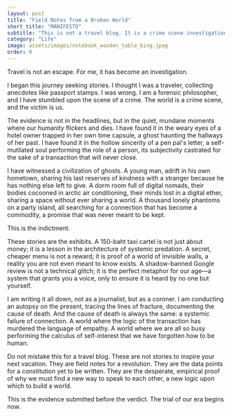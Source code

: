 ```yaml
---
layout: post
title: "Field Notes from a Broken World"
short_title: "MANIFESTO"
subtitle: "This is not a travel blog. It is a crime scene investigation. The victim is us."
category: "Life"
image: assets/images/notebook_wooden_table_bing.jpeg
order: 0
---
```


Travel is not an escape. For me, it has become an investigation.

I began this journey seeking stories. I thought I was a traveler, collecting anecdotes like passport stamps. I was wrong. I am a forensic philosopher, and I have stumbled upon the scene of a crime. The world is a crime scene, and the victim is us.

The evidence is not in the headlines, but in the quiet, mundane moments where our humanity flickers and dies. I have found it in the weary eyes of a hotel owner trapped in her own time capsule, a ghost haunting the hallways of her past. I have found it in the hollow sincerity of a pen pal's letter, a self-mutilated soul performing the role of a person, its subjectivity castrated for the sake of a transaction that will never close.

I have witnessed a civilization of ghosts. A young man, adrift in his own hometown, sharing his last reserves of kindness with a stranger because he has nothing else left to give. A dorm room full of digital nomads, their bodies cocooned in arctic air conditioning, their minds lost in a digital ether, sharing a space without ever sharing a world. A thousand lonely phantoms on a party island, all searching for a connection that has become a commodity, a promise that was never meant to be kept.

This is the indictment.

These stories are the exhibits. A 150-baht taxi cartel is not just about money; it is a lesson in the architecture of systemic predation. A secret, cheaper menu is not a reward; it is proof of a world of invisible walls, a reality you are not even meant to know exists. A shadow-banned Google review is not a technical glitch; it is the perfect metaphor for our age—a system that grants you a voice, only to ensure it is heard by no one but yourself.

I am writing it all down, not as a journalist, but as a coroner. I am conducting an autopsy on the present, tracing the lines of fracture, documenting the cause of death. And the cause of death is always the same: a systemic failure of connection. A world where the logic of the transaction has murdered the language of empathy. A world where we are all so busy performing the calculus of self-interest that we have forgotten how to be human.

Do not mistake this for a travel blog. These are not stories to inspire your next vacation. They are field notes for a revolution. They are the data points for a constitution yet to be written. They are the desperate, empirical proof of why we must find a new way to speak to each other, a new logic upon which to build a world.

This is the evidence submitted before the verdict. The trial of our era begins now.
